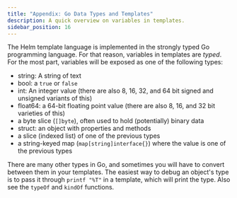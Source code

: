 ```yaml
---
title: "Appendix: Go Data Types and Templates"
description: A quick overview on variables in templates.
sidebar_position: 16
---
```


The Helm template language is implemented in the strongly typed Go programming
language. For that reason, variables in templates are _typed_. For the most
part, variables will be exposed as one of the following types:

- string: A string of text
- bool: a `true` or `false`
- int: An integer value (there are also 8, 16, 32, and 64 bit signed and
  unsigned variants of this)
- float64: a 64-bit floating point value (there are also 8, 16, and 32 bit
  varieties of this)
- a byte slice (`[]byte`), often used to hold (potentially) binary data
- struct: an object with properties and methods
- a slice (indexed list) of one of the previous types
- a string-keyed map (`map[string]interface{}`) where the value is one of the
  previous types

There are many other types in Go, and sometimes you will have to convert between
them in your templates. The easiest way to debug an object's type is to pass it
through `printf "%T"` in a template, which will print the type. Also see the
`typeOf` and `kindOf` functions.

